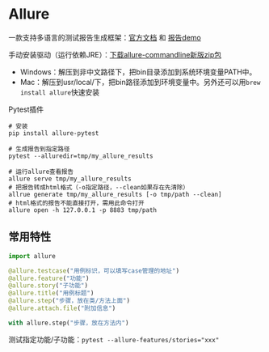 # Allure

一款支持多语言的测试报告生成框架：[官方文档](https://docs.qameta.io/allure/) 和 [报告demo](https://demo.qameta.io/allure/#)

手动安装驱动（运行依赖JRE）：[下载allure-commandline新版zip包](https://repo.maven.apache.org/maven2/io/qameta/allure/allure-commandline/)

- Windows：解压到非中文路径下，把bin目录添加到系统环境变量PATH中。
- Mac：解压到usr/local/下，把bin路径添加到环境变量中。另外还可以用`brew install allure`快速安装

Pytest插件

```shell
# 安装
pip install allure-pytest

# 生成报告到指定路径
pytest --alluredir=tmp/my_allure_results

# 运行allure查看报告
allure serve tmp/my_allure_results
# 把报告转成html格式（-o指定路径，--clean如果存在先清除）
allrue generate tmp/my_allure_results [-o tmp/path --clean]
# html格式的报告不能直接打开，需用此命令打开
allure open -h 127.0.0.1 -p 8883 tmp/path
```

## 常用特性


```python
import allure

@allure.testcase("用例标识，可以填写case管理的地址")
@allure.feature("功能")
@allure.story("子功能")
@allure.title("用例标题")
@allure.step("步骤，放在类/方法上面")
@allure.attach.file("附加信息")

with allure.step("步骤，放在方法内")
```

测试指定功能/子功能：`pytest --allure-features/stories="xxx"`
